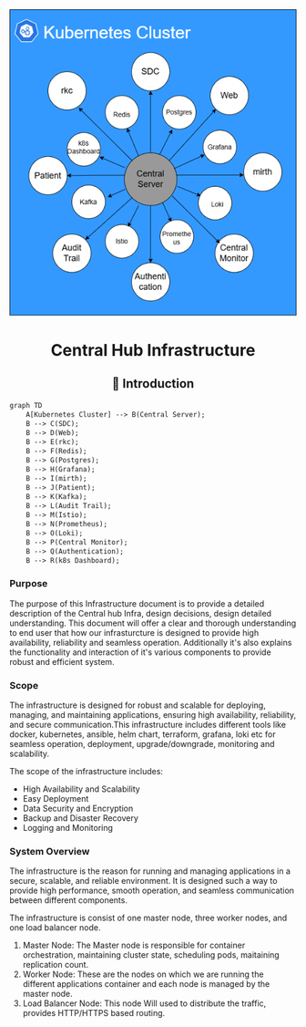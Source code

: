 <div align="center">
<img alt="Cental_hub" src="/Images/centrla_hub_logo.png">
<h1>Central Hub Infrastructure</h1>
<h2> 🎯 Introduction </h2>
</div>

```mermaid
graph TD
    A[Kubernetes Cluster] --> B(Central Server);
    B --> C(SDC);
    B --> D(Web);
    B --> E(rkc);
    B --> F(Redis);
    B --> G(Postgres);
    B --> H(Grafana);
    B --> I(mirth);
    B --> J(Patient);
    B --> K(Kafka);
    B --> L(Audit Trail);
    B --> M(Istio);
    B --> N(Prometheus);
    B --> O(Loki);
    B --> P(Central Monitor);
    B --> Q(Authentication);
    B --> R(k8s Dashboard);
```

### Purpose

The purpose of this Infrastructure document is to provide a detailed description of the Central hub Infra, design decisions, design detailed understanding. This document will offer a clear and thorough understanding  to end user that how our infrasturcture is designed to provide high availability, reliability and seamless operation. Additionally it's also explains the functionality and interaction of it's various components to provide robust and efficient system.

### Scope

The infrastructure is designed for robust and scalable for deploying, managing, and maintaining applications, ensuring high availability, reliability, and secure communication.This infrastructure includes different tools like docker, kubernetes, ansible, helm chart, terraform, grafana, loki etc for seamless operation, deployment, upgrade/downgrade, monitoring and scalability.

The scope of the infrastructure includes:

- High Availability and Scalability
- Easy Deployment
- Data Security and Encryption
- Backup and Disaster Recovery
- Logging and Monitoring

### System Overview

The infrastructure is the reason for running and managing applications in a secure, scalable, and reliable environment. It is designed such a way to provide high performance, smooth operation, and seamless communication between different components.

The infrastructure is consist of one master node, three worker nodes, and one load balancer node.
1. Master Node: The Master node is responsible for container orchestration, maintaining cluster state, scheduling pods, maitaining replication count.
2. Worker Node: These are the nodes on which we are running the different applications container and each node is managed by the master node.
3. Load Balancer Node: This node Will used to distribute the traffic, provides HTTP/HTTPS based routing.

